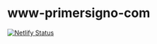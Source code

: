 # www-primersigno-com
[![Netlify Status](https://api.netlify.com/api/v1/badges/181ea605-6b53-425a-9f53-0cfd43336ae1/deploy-status)](https://app.netlify.com/sites/www-primersigno-com/deploys)
